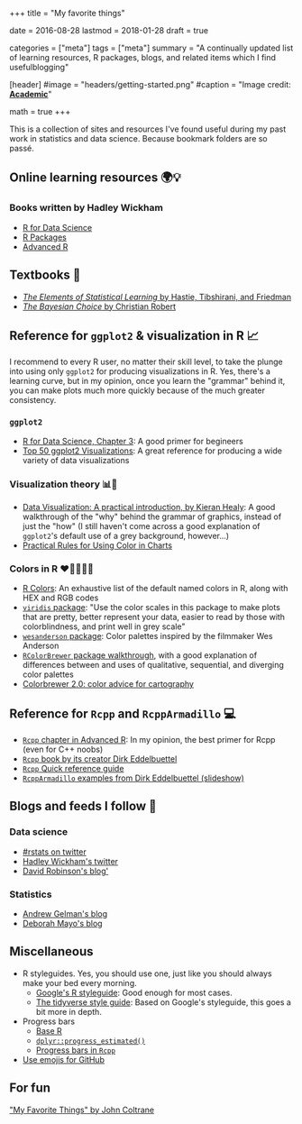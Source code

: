 +++
title = "My favorite things"

date = 2016-08-28
lastmod = 2018-01-28
draft = true

categories = ["meta"]
tags = ["meta"]
summary = "A continually updated list of learning resources, R packages, blogs, and related items which I find usefulblogging"

[header]
#image = "headers/getting-started.png"
#caption = "Image credit: [**Academic**](https://github.com/gcushen/hugo-academic/)"

math = true
+++

This is a collection of sites and resources I've found useful during my past work in statistics and data science. Because bookmark folders are so passé.

## Online learning resources :earth_africa::bulb:

### Books written by Hadley Wickham 

- [R for Data Science](http://r4ds.had.co.nz)
- [R Packages](http://r-pkgs.had.co.nz)
- [Advanced R](http://adv-r.had.co.nz)

## Textbooks :book:

- [*The Elements of Statistical Learning* by Hastie, Tibshirani, and Friedman](https://web.stanford.edu/~hastie/Papers/ESLII.pdf)
- [*The Bayesian Choice* by Christian Robert](https://errorstatistics.files.wordpress.com/2016/03/robert-20071.pdf) 

## Reference for `ggplot2` & visualization in R :chart_with_upwards_trend: 

I recommend to every R user, no matter their skill level, to take the plunge into using only `ggplot2` for producing visualizations in R. Yes, there's a learning curve, but in my opinion, once you learn the "grammar" behind it, you can make plots much more quickly because of the much greater consistency.

### `ggplot2`
- [R for Data Science, Chapter 3](http://r4ds.had.co.nz/data-visualisation.html): A good primer for begineers
- [Top 50 ggplot2 Visualizations](http://r-statistics.co/Top50-Ggplot2-Visualizations-MasterList-R-Code.html): A great reference for producing a wide variety of data visualizations

### Visualization theory :bar_chart::thinking: 
- [Data Visualization: A practical introduction, by Kieran Healy](http://socviz.co): A good walkthrough of the "why" behind the grammar of graphics, instead of just the "how" (I still haven't come across a good explanation of `ggplot2`'s default use of a grey background, however...)
- [Practical Rules for Using Color in Charts](http://www.perceptualedge.com/articles/visual_business_intelligence/rules_for_using_color.pdf)

### Colors in R :heart::yellow_heart::green_heart::blue_heart::purple_heart:

- [R Colors](http://research.stowers.org/mcm/efg/R/Color/Chart/ColorChart.pdf): An exhaustive list of the default named colors in R, along with HEX and RGB codes 
- [`viridis` package](https://cran.r-project.org/web/packages/viridis/vignettes/intro-to-viridis.html): "Use the color scales in this package to make plots that are pretty, better represent your data, easier to read by those with colorblindness, and print well in grey scale" 
- [`wesanderson` package](https://github.com/karthik/wesanderson): Color palettes inspired by the filmmaker Wes Anderson 
- [`RColorBrewer` package walkthrough](http://earlglynn.github.io/RNotes/package/RColorBrewer/index.html), with a good explanation of differences between and uses of qualitative, sequential, and diverging color palettes 
- [Colorbrewer 2.0: color advice for cartography](http://colorbrewer2.org/#type=qualitative&scheme=Set3&n=3)

## Reference for `Rcpp` and `RcppArmadillo` :computer:

- [`Rcpp` chapter in Advanced R](http://adv-r.had.co.nz/Rcpp.html): In my opinion, the best primer for Rcpp (even for C++ noobs)
- [`Rcpp` book by its creator Dirk Eddelbuettel](https://doc.lagout.org/programmation/Multi-Language/Seamless%20R%20and%20C%20%20%20Integration%20with%20Rcpp%20%5BEddelbuettel%202013-06-04%5D.pdf)
- [`Rcpp` Quick reference guide](http://dirk.eddelbuettel.com/code/rcpp/Rcpp-quickref.pdf)
- [`RcppArmadillo` examples from Dirk Eddelbuettel (slideshow)](http://dirk.eddelbuettel.com/papers/rcpp_ku_nov2013-part2.pdf)

## Blogs and feeds I follow :memo:

### Data science
- [#rstats on twitter](https://twitter.com/search?q=%23rstats&src=typd)
- [Hadley Wickham's twitter](https://twitter.com/hadleywickham)
- [David Robinson's blog'](http://varianceexplained.org)

### Statistics
- [Andrew Gelman's blog](http://andrewgelman.com)
- [Deborah Mayo's blog](https://errorstatistics.com)

## Miscellaneous

- R styleguides. Yes, you should use one, just like you should always make your bed every morning.  
  - [Google's R styleguide](https://google.github.io/styleguide/Rguide.xml): Good enough for most cases.
  - [The tidyverse style guide](http://style.tidyverse.org): Based on Google's styleguide, this goes a bit more in depth. 
- Progress bars
  - [Base R](https://stat.ethz.ch/R-manual/R-devel/library/utils/html/txtProgressBar.html)
  - [`dplyr::progress_estimated()`](http://dplyr.tidyverse.org/reference/progress_estimated.html)
  - [Progress bars in `Rcpp`](http://gallery.rcpp.org/articles/using-rcppprogress/)
- [Use emojis for GitHub](https://www.webpagefx.com/tools/emoji-cheat-sheet/)

## For fun
["My Favorite Things" by John Coltrane](https://www.youtube.com/watch?v=YHVarQbNAwU)


